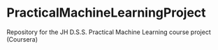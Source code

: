 # PracticalMachineLearningProject
Repository for the JH D.S.S. Practical Machine Learning course project (Coursera)
